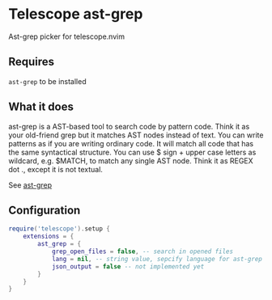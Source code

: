 # Telescope ast-grep

Ast-grep picker for telescope.nvim

## Requires
  `ast-grep` to be installed

## What it does
  ast-grep is a AST-based tool to search code by pattern code. Think it as your old-friend grep but it matches AST nodes instead of text. You can write patterns as if you are writing ordinary code. It will match all code that has the same syntactical structure. You can use $ sign + upper case letters as wildcard, e.g. $MATCH, to match any single AST node. Think it as REGEX dot ., except it is not textual.

See [ast-grep](https://https://github.com/ast-grep/ast-grep)

## Configuration

```lua
require('telescope').setup {
    extensions = {
        ast_grep = {
            grep_open_files = false, -- search in opened files
            lang = nil, -- string value, sepcify language for ast-grep `nil` for default
            json_output = false -- not implemented yet
        }
    }
}
```

